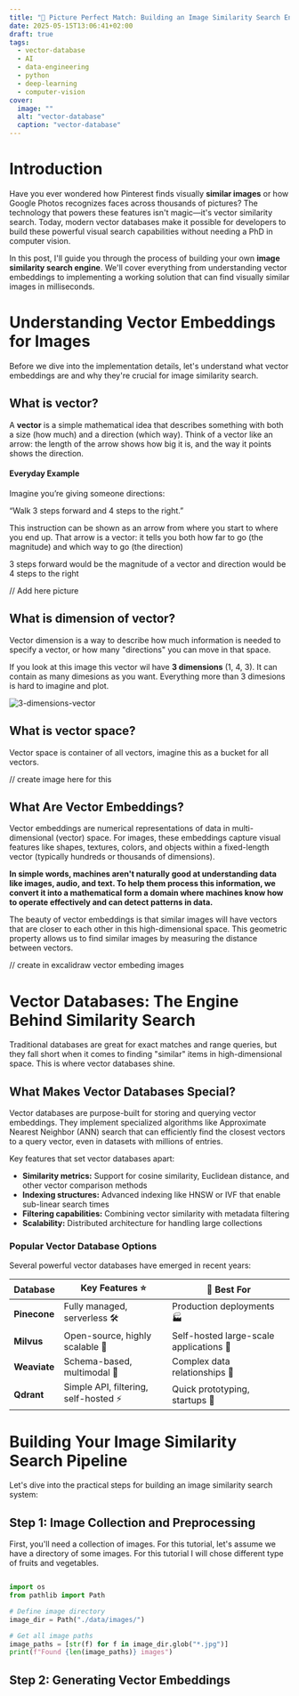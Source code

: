 ```yaml
---
title: "🦾 Picture Perfect Match: Building an Image Similarity Search Engine with Vector Databases🤖"
date: 2025-05-15T13:06:41+02:00
draft: true
tags:
  - vector-database
  - AI
  - data-engineering
  - python
  - deep-learning
  - computer-vision
cover:
  image: ""
  alt: "vector-database"
  caption: "vector-database"
---
```


# Introduction

Have you ever wondered how Pinterest finds visually **similar images** or how Google Photos recognizes faces across thousands of pictures? The technology that powers these features isn't magic—it's vector similarity search. Today, modern vector databases make it possible for developers to build these powerful visual search capabilities without needing a PhD in computer vision.


In this post, I'll guide you through the process of building your own **image similarity search engine**. We'll cover everything from understanding vector embeddings to implementing a working solution that can find visually similar images in milliseconds.

# Understanding Vector Embeddings for Images

Before we dive into the implementation details, let's understand what vector embeddings are and why they're crucial for image similarity search.

## What is vector?

A **vector** is a simple mathematical idea that describes something with both a size (how much) and a direction (which way). Think of a vector like an arrow: the length of the arrow shows how big it is, and the way it points shows the direction.

#### Everyday Example
Imagine you’re giving someone directions:

“Walk 3 steps forward and 4 steps to the right.”

This instruction can be shown as an arrow from where you start to where you end up. That arrow is a vector: it tells you both how far to go (the magnitude) and which way to go (the direction)

3 steps forward would be the magnitude of a vector and direction would be 4 steps to the right

// Add here picture

## What is dimension of vector?

Vector dimension is a way to describe how much information is needed to specify a vector, or how many "directions" you can move in that space.

If you look at this image this vector wil have **3 dimensions** (1, 4, 3). It can contain as many dimesions as you want. Everything more than 3 dimesions is hard to imagine and plot. 

![3-dimensions-vector](/posts/image-similarity-vector-db/3-dimesions-vector.jpg)


## What is vector space?

Vector space is container of all vectors, imagine this as a bucket for all vectors. 

// create image here for this

## What Are Vector Embeddings?

Vector embeddings are numerical representations of data in multi-dimensional (vector) space. For images, these embeddings capture visual features like shapes, textures, colors, and objects within a fixed-length vector (typically hundreds or thousands of dimensions).


**In simple words, machines aren't naturally good at understanding data like images, audio, and text. To help them process this information, we convert it into a mathematical form a domain where machines know how to operate effectively and can detect patterns in data.**


The beauty of vector embeddings is that similar images will have vectors that are closer to each other in this high-dimensional space. This geometric property allows us to find similar images by measuring the distance between vectors.

// create in excalidraw vector embeding images

# Vector Databases: The Engine Behind Similarity Search

Traditional databases are great for exact matches and range queries, but they fall short when it comes to finding "similar" items in high-dimensional space. This is where vector databases shine.

## What Makes Vector Databases Special?

Vector databases are purpose-built for storing and querying vector embeddings. They implement specialized algorithms like Approximate Nearest Neighbor (ANN) search that can efficiently find the closest vectors to a query vector, even in datasets with millions of entries.

Key features that set vector databases apart:

- **Similarity metrics:** Support for cosine similarity, Euclidean distance, and other vector comparison methods
- **Indexing structures:** Advanced indexing like HNSW or IVF that enable sub-linear search times
- **Filtering capabilities:** Combining vector similarity with metadata filtering
- **Scalability:** Distributed architecture for handling large collections

### Popular Vector Database Options

Several powerful vector databases have emerged in recent years:

| Database  |  Key Features   ⭐                        | 🚀 Best For                           |
|-----------|------------------------------------------|---------------------------------------|
| **Pinecone**  |  Fully managed, serverless  🛠️          |  Production deployments  🏭           |
| **Milvus**    |  Open-source, highly scalable   🌱       | Self-hosted large-scale applications 🏢 |
| **Weaviate**  |  Schema-based, multimodal    🧩          |  Complex data relationships 🔗         |
| **Qdrant**    | Simple API, filtering, self-hosted ⚡   | Quick prototyping, startups 🚀        |

# Building Your Image Similarity Search Pipeline

Let's dive into the practical steps for building an image similarity search system:

## Step 1: Image Collection and Preprocessing

First, you'll need a collection of images. For this tutorial, let's assume we have a directory of some images. For this tutorial I will chose different type of fruits and vegetables.

```python

import os
from pathlib import Path

# Define image directory
image_dir = Path("./data/images/")

# Get all image paths
image_paths = [str(f) for f in image_dir.glob("*.jpg")]
print(f"Found {len(image_paths)} images")


```

## Step 2: Generating Vector Embeddings
